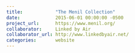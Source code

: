 ```yaml
---
title:            "The Menil Collection"
date:             2015-06-01 00:00:00 -0500
project_url:      https://www.menil.org/
collaborator:     Linked by Air
collaborator_url: http://www.linkedbyair.net/
categories:       website
---
```

